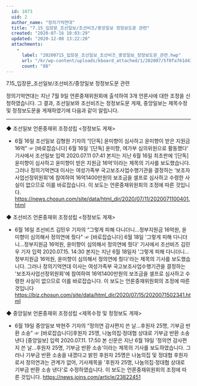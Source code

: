 ```yaml
---
  id: 1073
  uid: 2
  author_name: "정의기억연대"
  title: "7.15_입장문_조선일보/조선비즈/중앙일보 정정보도문 관련"
  created: "2020-07-16 10:03:29"
  updated: "2020-12-08 13:22:20"
  attachments: 
    - 
      label: "20200715_입장문_조선일보_조선비즈_중앙일보_정정보도문_관련.hwp"
      url: "/kr/wp-content/uploads/kboard_attached/1/202007/5f0fa761d43a72816068.hwp"
      count: "88"
---
```

7.15_입장문_조선일보/조선비즈/중앙일보 정정보도문 관련 

정의기억연대는 지난 7월 9일 언론중재위원회에 출석하여 3개 언론사에 대한 조정을 신청하였습니다. 그 결과, 조선일보와 조선비즈는 정정보도문 게재, 중앙일보는 제목수정 및 정정보도문을 게재하였기에 다음과 같이 알립니다. 

-----------------------------------------------------------------------------
◆ 조선일보 
언론중재위 조정성립 <정정보도 게재>
- 6월 16일 조선일보 김형원 기자의 “\[단독\] 윤미향이 심사하고 윤미향이 받은 지원금 16억” 
☞ 
\[바로잡습니다\] 6월 16일 '\[단독\] 윤미향, 여가부 심의위원으로 활동했다' 기사에서
조선일보
입력 2020.07.11 07:41
본지는 지난 6월 16일 최초판에 ‘\[단독\]윤미향이 심사하고 윤미향이 받은 지원금 16억’이라는 제목의 기사를 보도했습니다.
그러나 정의기억연대 이사는 여성가족부 국고보조사업수행기관을 결정하는 ‘보조자사업선정위원회’에 참여하여 16억1400만원의 보조금을 셀프로 심사하고 수령한 사실이 없으므로 이를 바로잡습니다. 이 보도는 언론중재위원회의 조정에 따른 것입니다. 
https://news.chosun.com/site/data/html_dir/2020/07/11/2020071100401.html

◆ 조선비즈 
언론중재위 조정성립 <정정보도 게재>
- 6월 16일 조선비즈 김민우 기자의 “그렇게 피해 다니더니…정부지원금 16억원, 윤미향이 심의해서 정의연에 줬다”
☞ 
\[바로잡습니다\] 6월 18일 '그렇게 피해 다니더니…정부지원금 16억원, 윤미향이 심의해서 정의연에 줬다' 기사에서
조선비즈 김민우 기자 입력 2020.07.15. 14:30 
본지는 지난 6월 18일자 '그렇게 피해 다니더니…정부지원금 16억원, 윤미향이 심의해서 정의연에 줬다'라는 제목의 기사를 보도했습니다.
그러나 정의기억연대 이사는 여성가족부 국고보조사업수행기관을 결정하는 '보조자사업선정위원회'에 참여하여 16억1400만원의 보조금을 셀프로 심사하고 수령한 사실이 없으므로 이를 바로잡습니다. 이 보도는 언론중재위원회의 조정에 따른 것입니다
https://biz.chosun.com/site/data/html_dir/2020/07/15/2020071502341.html

 ◆ 중앙일보
언론중재위 조정성립 <제목수정 및 정정보도 게재>
- 6월 19일 중앙일보 박현주 기자의 “정의연 감사편지 쓴 날…후원자 25명, 기부금 반환 소송”
☞ 
\[바로잡습니다\]후원자 25명, 나눔의집·정대협 상대로 기부금 반환 소송 낸다 
\[중앙일보\] 입력 2020.07.11. 17:50
본 신문은 지난 6월 19일 '정의연 감사편지 쓴 날…후원자 25명, 기부금 반환 소송'이라는 제목의 기사를 보도하였습니다. 그러나 기부금 반환 소송을 내겠다고 밝힌 후원자 25명은 나눔의집 및 정대협 후원자로서 정의연과는 관계가 없어, 기사제목을 '후원자 25명, 나눔의집·정대협 상대로 기부금 반환 소송 낸다'로 수정하였습니다.
이 보도는 언론중재위원회의 조정에 따른 것입니다. 
https://news.joins.com/article/23822451